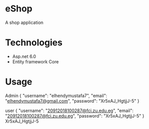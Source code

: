 # eShop
A shop application 

# Technologies
- Asp.net 6.0
- Entity framework Core

# Usage
Admin
{
    "username": "elhendymustafa7",
    "email": "elhendymustafa7@gmail.com",
    "password": "Xr5xAJ_HgtjjJ-5"
}


user
{
    "username": "20912018100287@fci.zu.edu.eg",
    "email": "20912018100287@fci.zu.edu.eg",
    "password": "Xr5xAJ_HgtjjJ-5"
}
Xr5xAJ_HgtjjJ-5
